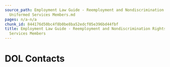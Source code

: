 ```yaml
---
source_path: Employment Law Guide - Reemployment and Nondiscrimination Rights for
  Uniformed Services Members.md
pages: n/a-n/a
chunk_id: 844176d50bc4f8b0be8ba52edcf05e396bd44fbf
title: Employment Law Guide - Reemployment and Nondiscrimination Rights for Uniformed
  Services Members
---
```

# DOL Contacts
